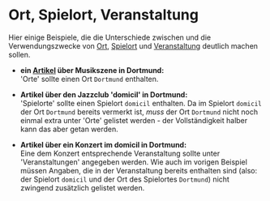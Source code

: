 Ort, Spielort, Veranstaltung
============================

Hier einige Beispiele, die die Unterschiede zwischen und die Verwendungszwecke
von [Ort](ort.md "Ort"), [Spielort](spielort.md "Spielort") und [Veranstaltung](veranstaltung.md "Veranstaltung")
deutlich machen sollen.

* **ein [Artikel](artikel.md "Artikel") über Musikszene in Dortmund:**  
  'Orte' sollte einen Ort `Dortmund` enthalten.

* **Artikel über den Jazzclub 'domicil' in Dortmund:**  
  'Spielorte' sollte einen Spielort `domicil` enthalten. Da im Spielort `domicil` der Ort
  `Dortmund` bereits vermerkt ist, *muss* der Ort
  `Dortmund` nicht noch einmal extra unter 'Orte' gelistet werden - der Vollständigkeit halber kann das aber getan
  werden.

* **Artikel über ein Konzert im domicil in Dortmund:**  
  Eine dem Konzert entsprechende Veranstaltung sollte unter 'Veranstaltungen' angegeben werden. Wie auch im vorigen
  Beispiel müssen Angaben, die in der Veranstaltung bereits enthalten sind (also: der Spielort
  `domicil` und der Ort des Spielortes `Dortmund`) nicht zwingend zusätzlich gelistet werden.

